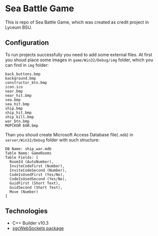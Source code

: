 # Sea Battle Game

This is repo of Sea Battle Game, which was created as credit project in Lyceum BSU.

## Configuration

To run projects successfully you need to add some external files. 
At first you shoud place some images in `game/Win32/Debug/img` folder, which you can find in `img` folder:
```
back_buttons.bmp
background.bmp
constructor_btn.bmp
icon.ico
near.bmp
near_hit.bmp
sea.bmp
sea_hit.bmp
ship.bmp
ship_hit.bmp
ship_kill.bmp
war_btn.bmp
МОРСКОЙ БОЙ.bmp
```
Than you shoud create Microsoft Access Database file(`.mdb`) in `server/Win32/Debug` folder with such structure:
```
DB Name: ship_war.mdb
Table Name: GameRooms
Table Fields: [
  RoomId (AutoNumber),
  InviteCodeFirst (Number),
  InviteCodeSecond (Number),
  CodeIsUsedFirst (Yes/No),
  CodeIsUsedSecond (Yes/No),
  GuidFirst (Short Text),
  GuidSecond (Short Text),
  Move (Number)
]
```


## Technologies
- C++ Builder v10.3
- [sgcWebSockets package](https://www.esegece.com/websockets) 
